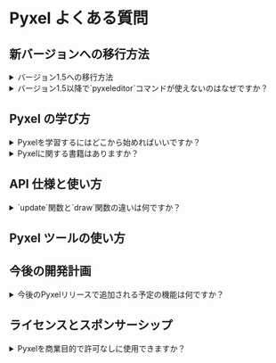 # Pyxel よくある質問

## 新バージョンへの移行方法

<details>
<summary>バージョン1.5への移行方法</summary>

コードをバージョン 1.5 に対応させるために、以下の変更を行ってください。

- `init` の `caption` オプションを `title` にリネーム
- `init` の `scale` オプションを `display_scale` にリネーム
- `init` から `palette` オプションを削除。初期化後に `colors` 配列でパレットカラーを変更できます。
- `init` から `fullscreen` オプションを削除。初期化後に `fullscreen` 関数でフルスクリーンを切り替えることができます。
- 未定義エラーが発生した場合、[キー定義](https://github.com/kitao/pyxel/blob/main/python/pyxel/__init__.pyi) に従ってキー名をリネームしてください。
- `Image` クラスおよび `Tilemap` クラスの `get` と `set` をそれぞれ `pget` と `pset` に変更
- `bltm` の `u`, `v`, `w`, `h` パラメータを 8 倍に変更。`bltm` はピクセル単位で動作するようになりました。
- `Sound` および `Music` クラスのメンバーとメソッドを新しい命名規則に従って更新
</details>

<details>
<summary>バージョン1.5以降で`pyxeleditor`コマンドが使えないのはなぜですか？</summary>

バージョン 1.5 以降、Pyxel のツールは`pyxel`コマンドに統合されました。リソースエディタにアクセスするには、次のコマンドを使用してください： `pyxel edit [PYXEL_RESOURCE_FILE]`

</details>

## Pyxel の学び方

<details>
<summary>Pyxelを学習するにはどこから始めればいいですか？</summary>

Pyxel のサンプルコードを試してみることをお勧めします。次の順に試してください： 01, 05, 03, 04, 02。

</details>

<details>
<summary>Pyxelに関する書籍はありますか？</summary>

現在、日本語で 2 冊の本が出版されていますが、どちらも Pyxel の開発者によるものではありません。残念ながら、今のところ英語版はありませんが、今後英語版を含む Pyxel の本がさらに出版される可能性があります！

</details>

## API 仕様と使い方

<details>
<summary>`update`関数と`draw`関数の違いは何ですか？</summary>

`update`関数は毎フレーム呼び出されますが、`draw`関数は処理時間が許容限界を超えた場合にスキップされることがあります。この設計により、レンダリング負荷や割り込み処理にかかわらず、Pyxel は滑らかなアニメーションを維持します。

</details>

## Pyxel ツールの使い方

## 今後の開発計画

<details>
<summary>今後のPyxelリリースで追加される予定の機能は何ですか？</summary>

今後の機能には、以下が含まれます：

- Pyxel Editor の使い勝手の向上
- 子ども向けの Python と Pyxel のチュートリアル
</details>

## ライセンスとスポンサーシップ

<details>
<summary>Pyxelを商業目的で許可なしに使用できますか？</summary>

はい、MIT ライセンスに従い、開発者にクレジットを表記すれば、開発者の許可なく商業目的で Pyxel を使用できます。ただし、Pyxel をスポンサーしていただけると非常にありがたいです！

</details>
